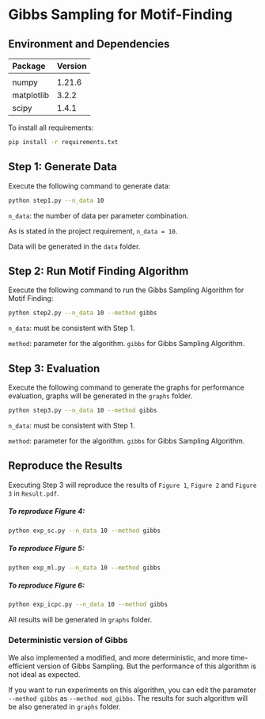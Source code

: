 # Gibbs Sampling for Motif-Finding


##  Environment and Dependencies
|Package|Version|
|:---|:---|
|||
|numpy|1.21.6
|matplotlib|3.2.2
|scipy|1.4.1

To install all requirements:
```bash
pip install -r requirements.txt
```


<!-- ## Framework:  
<img src="fig/MasEnc.png" width="200"/><img src="/fig/BiteNet.png" width="400"/>  -->

## Step 1: Generate Data

Execute the following command to generate data:
```bash
python step1.py --n_data 10
```
`n_data`: the number of data per parameter combination. 

As is stated in the project requirement, `n_data = 10`.  

Data will be generated in the `data` folder.


## Step 2: Run Motif Finding Algorithm

Execute the following command to run the Gibbs Sampling Algorithm for Motif Finding:
```bash
python step2.py --n_data 10 --method gibbs
```
`n_data`: must be consistent with Step 1. 

`method`: parameter for the algorithm. `gibbs` for Gibbs Sampling Algorithm.


## Step 3: Evaluation

Execute the following command to generate the graphs for performance evaluation, graphs will be generated in the `graphs` folder.
```bash
python step3.py --n_data 10 --method gibbs
```
`n_data`:  must be consistent with Step 1.

`method`: parameter for the algorithm. `gibbs` for Gibbs Sampling Algorithm. 


## Reproduce the Results
Executing Step 3 will reproduce the results of `Figure 1`, `Figure 2` and `Figure 3` in `Result.pdf`. 
##### To reproduce Figure 4:
```bash
python exp_sc.py --n_data 10 --method gibbs
```
##### To reproduce Figure 5:
```bash
python exp_ml.py --n_data 10 --method gibbs
```
##### To reproduce Figure 6:
```bash
python exp_icpc.py --n_data 10 --method gibbs
```

All results will be generated in `graphs` folder.
### Deterministic version of Gibbs

We also implemented a modified, and more deterministic, and more time-efficient version of Gibbs Sampling. But the performance of this algorithm is not ideal as expected. 

If you want to run experiments on this algorithm, you can edit the parameter `--method gibbs` as `--method mod_gibbs`. The results for such algorithm will be also generated in `graphs` folder.
